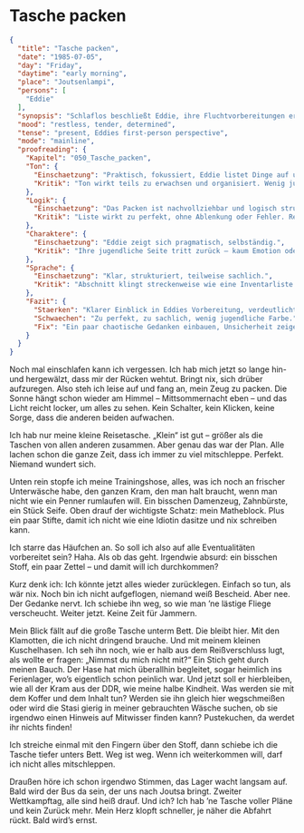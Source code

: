 # Tasche packen

```json
{
  "title": "Tasche packen",
  "date": "1985-07-05",
  "day": "Friday",
  "daytime": "early morning",
  "place": "Joutsenlampi",
  "persons": [
    "Eddie"
  ],
  "synopsis": "Schlaflos beschließt Eddie, ihre Fluchtvorbereitungen ernsthaft zu beginnen. Im Licht der Mittsommersonne packt sie ihre kleine Reisetasche mit Unterwäsche, Trainingshose, Hygieneartikeln, Seife, Zahnbürste, ihrem Matheblock und Stiften. Sie erkennt, dass sie ihre große Tasche, viele Klamotten, ihr Kuscheltier und symbolisch auch die DDR und ihre Kindheit zurücklassen muss. Ein kurzer Moment des Zweifelns, doch sie wischt ihn beiseite. Bald wird der Bus nach Joutsa zum zweiten Wettkampftag fahren.",
  "mood": "restless, tender, determined",
  "tense": "present, Eddies first-person perspective",
  "mode": "mainline",
  "proofreading": {
    "Kapitel": "050_Tasche_packen",
    "Ton": {
      "Einschaetzung": "Praktisch, fokussiert, Eddie listet Dinge auf und denkt taktisch.",
      "Kritik": "Ton wirkt teils zu erwachsen und organisiert. Wenig jugendliche Unsicherheit oder Spontaneität."
    },
    "Logik": {
      "Einschaetzung": "Das Packen ist nachvollziehbar und logisch strukturiert.",
      "Kritik": "Liste wirkt zu perfekt, ohne Ablenkung oder Fehler. Realismus würde mehr Chaos oder Fehlentscheidungen vertragen."
    },
    "Charaktere": {
      "Einschaetzung": "Eddie zeigt sich pragmatisch, selbständig.",
      "Kritik": "Ihre jugendliche Seite tritt zurück – kaum Emotion oder Trotz. Sie klingt fast wie eine Erwachsene auf Mission."
    },
    "Sprache": {
      "Einschaetzung": "Klar, strukturiert, teilweise sachlich.",
      "Kritik": "Abschnitt klingt streckenweise wie eine Inventarliste. Wenig jugendliche Kommentare oder humorvolle Einwürfe."
    },
    "Fazit": {
      "Staerken": "Klarer Einblick in Eddies Vorbereitung, verdeutlicht ihre Sachlichkeit.",
      "Schwaechen": "Zu perfekt, zu sachlich, wenig jugendliche Farbe.",
      "Fix": "Ein paar chaotische Gedanken einbauen, Unsicherheit zeigen (was nehme ich, was vergesse ich?), jugendliche Kommentare ergänzen."
    }
  }
}
```

Noch mal einschlafen kann ich vergessen. Ich hab mich jetzt so lange hin- und
hergewälzt, dass mir der Rücken wehtut. Bringt nix, sich drüber aufzuregen. Also
steh ich leise auf und fang an, mein Zeug zu packen. Die Sonne hängt schon
wieder am Himmel – Mittsommernacht eben – und das Licht reicht locker, um alles
zu sehen. Kein Schalter, kein Klicken, keine Sorge, dass die anderen beiden
aufwachen.

Ich hab nur meine kleine Reisetasche. „Klein“ ist gut – größer als die Taschen
von allen anderen zusammen. Aber genau das war der Plan. Alle lachen schon die
ganze Zeit, dass ich immer zu viel mitschleppe. Perfekt. Niemand wundert sich.

Unten rein stopfe ich meine Trainingshose, alles, was ich noch an frischer
Unterwäsche habe, den ganzen Kram, den man halt braucht, wenn man nicht wie ein
Penner rumlaufen will. Ein bisschen Damenzeug, Zahnbürste, ein Stück Seife. Oben
drauf der wichtigste Schatz: mein Matheblock. Plus ein paar Stifte, damit ich
nicht wie eine Idiotin dasitze und nix schreiben kann.

Ich starre das Häufchen an. So soll ich also auf alle Eventualitäten vorbereitet
sein? Haha. Als ob das geht. Irgendwie absurd: ein bisschen Stoff, ein paar
Zettel – und damit will ich durchkommen?

Kurz denk ich: Ich könnte jetzt alles wieder zurücklegen. Einfach so tun, als
wär nix. Noch bin ich nicht aufgeflogen, niemand weiß Bescheid. Aber nee. Der
Gedanke nervt. Ich schiebe ihn weg, so wie man ’ne lästige Fliege verscheucht.
Weiter jetzt. Keine Zeit für Jammern.

Mein Blick fällt auf die große Tasche unterm Bett. Die bleibt hier. Mit den
Klamotten, die ich nicht dringend brauche. Und mit meinem kleinen Kuschelhasen.
Ich seh ihn noch, wie er halb aus dem Reißverschluss lugt, als wollte er fragen:
„Nimmst du mich nicht mit?“ Ein Stich geht durch meinen Bauch. Der Hase hat mich
überallhin begleitet, sogar heimlich ins Ferienlager, wo’s eigentlich schon
peinlich war. Und jetzt soll er hierbleiben, wie all der Kram aus der DDR, wie
meine halbe Kindheit. Was werden sie mit dem Koffer und dem Inhalt tun? Werden
sie ihn gleich hier wegschmeißen oder wird die Stasi gierig in meiner
gebrauchten Wäsche suchen, ob sie irgendwo einen Hinweis auf Mitwisser finden
kann? Pustekuchen, da werdet ihr nichts finden!

Ich streiche einmal mit den Fingern über den Stoff, dann schiebe ich die Tasche
tiefer unters Bett. Weg ist weg. Wenn ich weiterkommen will, darf ich nicht
alles mitschleppen.

Draußen höre ich schon irgendwo Stimmen, das Lager wacht langsam auf. Bald wird
der Bus da sein, der uns nach Joutsa bringt. Zweiter Wettkampftag, alle sind
heiß drauf. Und ich? Ich hab ’ne Tasche voller Pläne und kein Zurück mehr. Mein
Herz klopft schneller, je näher die Abfahrt rückt. Bald wird’s ernst.
